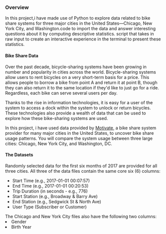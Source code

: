 <h3>Overview</h3>

In this project,i have made use of Python to explore data related to bike share systems for three major cities in the United States—Chicago, New York City, and Washington.code to import the data and answer interesting questions about it by computing descriptive statistics. script that takes in raw input to create an interactive experience in the terminal to present these statistics.

<h4>Bike Share Data</h4>
Over the past decade, bicycle-sharing systems have been growing in number and popularity in cities across the world. Bicycle-sharing systems allow users to rent bicycles on a very short-term basis for a price. This allows people to borrow a bike from point A and return it at point B, though they can also return it to the same location if they'd like to just go for a ride. Regardless, each bike can serve several users per day.</p>

Thanks to the rise in information technologies, it is easy for a user of the system to access a dock within the system to unlock or return bicycles. These technologies also provide a wealth of data that can be used to explore how these bike-sharing systems are used.</p>

In this project, i have used data provided by  <a href="https://www.motivateco.com">Motivate</a>, a bike share system provider for many major cities in the United States, to uncover bike share usage patterns. You will compare the system usage between three large cities: Chicago, New York City, and Washington, DC.</p>

<h4>The Datasets</h4>
<p>Randomly selected data for the first six months of 2017 are provided for all three cities. All three of the data files contain the same core six (6) columns:</p>
<ul>
<li>Start Time (e.g., 2017-01-01 00:07:57)</li>
<li>End Time (e.g., 2017-01-01 00:20:53)</li>
<li>Trip Duration (in seconds - e.g., 776)</li>
<li>Start Station (e.g., Broadway & Barry Ave)</li>
<li>End Station (e.g., Sedgwick St & North Ave)</li>
<li>User Type (Subscriber or Customer)</li></p>
</ul>
The Chicago and New York City files also have the following two columns:

<li>Gender</li>
<li>Birth Year</li></p>
